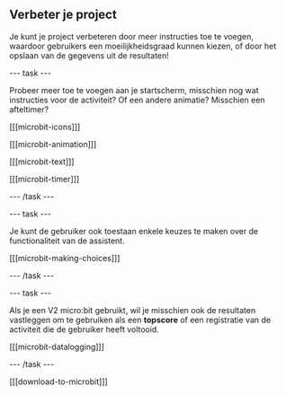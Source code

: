 ## Verbeter je project

<div style="display: flex; flex-wrap: wrap">
<div style="flex-basis: 200px; flex-grow: 1; margin-right: 15px;">
Je kunt je project verbeteren door meer instructies toe te voegen, waardoor gebruikers een moeilijkheidsgraad kunnen kiezen, of door het opslaan van de gegevens uit de resultaten!
</div>
</div>

\--- task ---

Probeer meer toe te voegen aan je startscherm, misschien nog wat instructies voor de activiteit? Of een andere animatie? Misschien een afteltimer?

[[[microbit-icons]]]

[[[microbit-animation]]]

[[[microbit-text]]]

[[[microbit-timer]]]

\--- /task ---

\--- task ---

Je kunt de gebruiker ook toestaan enkele keuzes te maken over de functionaliteit van de assistent.

[[[microbit-making-choices]]]

\--- /task ---

\--- task ---

Als je een V2 micro:bit gebruikt, wil je misschien ook de resultaten vastleggen om te gebruiken als een **topscore** of een registratie van de activiteit die de gebruiker heeft voltooid.

[[[microbit-datalogging]]]

\--- /task ---

[[[download-to-microbit]]]
